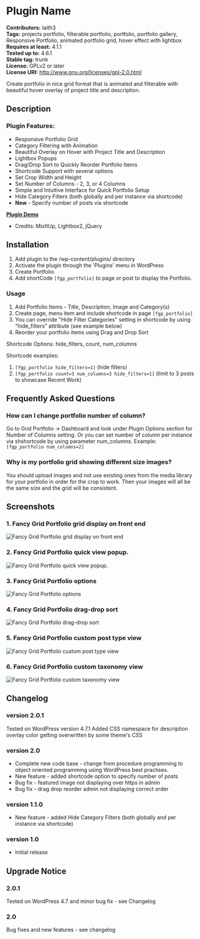 # Plugin Name 
**Contributors:** laith3  
**Tags:** projects portfolio, filterable portfolio, portfolio, portfolio gallery, Responsive Portfolio, animated portfolio grid, hover effect with lightbox  
**Requires at least:** 4.1.1  
**Tested up to:** 4.6.1  
**Stable tag:** trunk  
**License:** GPLv2 or later  
**License URI:** http://www.gnu.org/licenses/gpl-2.0.html  

Create portfolio in nice grid format that is animated and filterable with beautiful hover overlay of project title and description.


## Description 

### Plugin Features:

* Responsive Portfolio Grid
* Category Filtering with Animation
* Beautiful Overlay on Hover with Project Title and Description
* Lightbox Popups
* Drag/Drop Sort to Quickly Reorder Portfolio Items
* Shortcode Support with several options
* Set Crop Width and Height
* Set Number of Columns - 2, 3, or 4 Columns
* Simple and Intuitive Interface for Quick Portfolio Setup
* Hide Category Filters (both globally and per instance via shortcode)
* **New** - Specify number of posts via shortcode


**[Plugin Demo](http://www.sinawiwebdesign.com/wordpress-plugins/fancy-grid-portfolio/)**


* Credits: MixItUp, Lightbox2, jQuery


## Installation 

1. Add plugin to the /wp-content/plugins/ directory
1. Activate the plugin through the 'Plugins' menu in WordPress
1. Create Portfolio.
1. Add shortCode `[fgp_portfolio]` to page or post to display the Portfolio.


### Usage

1. Add Portfolio Items - Title, Description, Image and Category(s)
1. Create page, menu item and include shortcode in page	`[fgp_portfolio]`
1. You can override "Hide Filter Categories" setting in shortcode by using "hide_filters" attribute (see example below)
1. Reorder your portfolio items using Drag and Drop Sort

Shortcode Options: hide_filters, count, num_columns

Shortcode examples:

1. `[fgp_portfolio hide_filters=1]` (hide filters)
1. `[fgp_portfolio count=3 num_columns=3 hide_filters=1]` (limit to 3 posts to showcase Recent Work)


## Frequently Asked Questions 


### How can I change portfolio number of column? 

Go to Grid Portfolio -> Dashboard and look under Plugin Options section for Number of Columns setting. Or you can set number of column per instance via shshortcode by using parameter num_columns.  Example: `[fgp_portfolio num_columns=2]`


### Why is my portfolio grid showing different size images? 

You should upload images and not use existing ones from the media library for your portfolio in order for the crop to work.  Then your images will all be the same size and the grid will be consistent.


## Screenshots 

### 1. Fancy Grid Portfolio grid display on front end
![Fancy Grid Portfolio grid display on front end](https://ps.w.org/fancy-grid-portfolio/assets/screenshot-1.png)

### 2. Fancy Grid Portfolio quick view popup.
![Fancy Grid Portfolio quick view popup.](https://ps.w.org/fancy-grid-portfolio/assets/screenshot-2.png)

### 3. Fancy Grid Portfolio options
![Fancy Grid Portfolio options](https://ps.w.org/fancy-grid-portfolio/assets/screenshot-3.png)

### 4. Fancy Grid Portfolio drag-drop sort
![Fancy Grid Portfolio drag-drop sort](https://ps.w.org/fancy-grid-portfolio/assets/screenshot-4.png)

### 5. Fancy Grid Portfolio custom post type view
![Fancy Grid Portfolio custom post type view](https://ps.w.org/fancy-grid-portfolio/assets/screenshot-5.png)

### 6. Fancy Grid Portfolio custom taxonomy view
![Fancy Grid Portfolio custom taxonomy view](https://ps.w.org/fancy-grid-portfolio/assets/screenshot-6.png)



## Changelog 

### version 2.0.1
Tested on WordPress version 4.7.1
Added CSS namespace for description overlay color getting overwritten by some theme's CSS

### version 2.0 
* Complete new code base - change from procedure programming to object oriented programming using WordPress best practises.
* New feature - added shortcode option to specify number of posts
* Bug fix - featured image not displaying over https in admin
* Bug fix - drag drop reorder admin not displaying correct order


### version 1.1.0 
* New feature - added Hide Category Filters (both globally and per instance via shortcode)


### version 1.0 
* Initial release


## Upgrade Notice 

### 2.0.1
Tested on WordPress 4.7 and minor bug fix - see Changelog

### 2.0 
Bug fixes and new features - see changelog